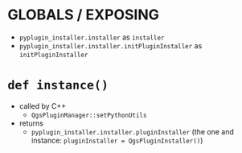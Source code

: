 
# GLOBALS / EXPOSING

- `pyplugin_installer.installer` as `installer`
- `pyplugin_installer.installer.initPluginInstaller` as `initPluginInstaller`

# `def instance()`

- called by C++
    - `QgsPluginManager::setPythonUtils`
- returns
    - `pyplugin_installer.installer.pluginInstaller` (the one and instance: `pluginInstaller = QgsPluginInstaller()`)
